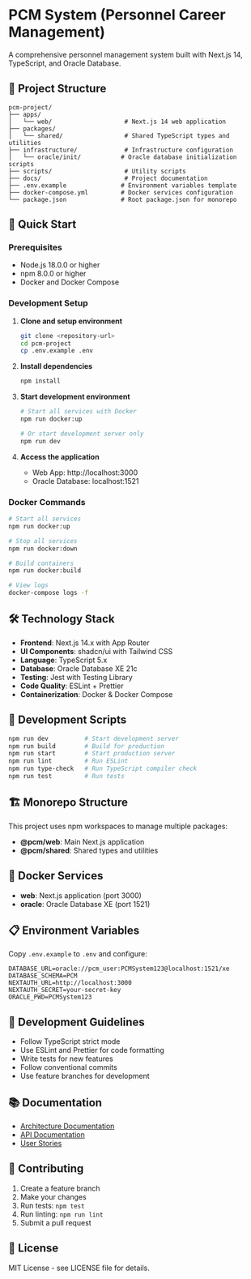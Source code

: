 # PCM System (Personnel Career Management)

A comprehensive personnel management system built with Next.js 14, TypeScript, and Oracle Database.

## 📁 Project Structure

```
pcm-project/
├── apps/
│   └── web/                    # Next.js 14 web application
├── packages/
│   └── shared/                 # Shared TypeScript types and utilities
├── infrastructure/             # Infrastructure configuration
│   └── oracle/init/           # Oracle database initialization scripts
├── scripts/                    # Utility scripts
├── docs/                       # Project documentation
├── .env.example               # Environment variables template
├── docker-compose.yml         # Docker services configuration
└── package.json               # Root package.json for monorepo
```

## 🚀 Quick Start

### Prerequisites

- Node.js 18.0.0 or higher
- npm 8.0.0 or higher
- Docker and Docker Compose

### Development Setup

1. **Clone and setup environment**
   ```bash
   git clone <repository-url>
   cd pcm-project
   cp .env.example .env
   ```

2. **Install dependencies**
   ```bash
   npm install
   ```

3. **Start development environment**
   ```bash
   # Start all services with Docker
   npm run docker:up
   
   # Or start development server only
   npm run dev
   ```

4. **Access the application**
   - Web App: http://localhost:3000
   - Oracle Database: localhost:1521

### Docker Commands

```bash
# Start all services
npm run docker:up

# Stop all services
npm run docker:down

# Build containers
npm run docker:build

# View logs
docker-compose logs -f
```

## 🛠️ Technology Stack

- **Frontend**: Next.js 14.x with App Router
- **UI Components**: shadcn/ui with Tailwind CSS
- **Language**: TypeScript 5.x
- **Database**: Oracle Database XE 21c
- **Testing**: Jest with Testing Library
- **Code Quality**: ESLint + Prettier
- **Containerization**: Docker & Docker Compose

## 📝 Development Scripts

```bash
npm run dev          # Start development server
npm run build        # Build for production
npm run start        # Start production server
npm run lint         # Run ESLint
npm run type-check   # Run TypeScript compiler check
npm run test         # Run tests
```

## 🏗️ Monorepo Structure

This project uses npm workspaces to manage multiple packages:

- **@pcm/web**: Main Next.js application
- **@pcm/shared**: Shared types and utilities

## 🐳 Docker Services

- **web**: Next.js application (port 3000)
- **oracle**: Oracle Database XE (port 1521)

## 📋 Environment Variables

Copy `.env.example` to `.env` and configure:

```env
DATABASE_URL=oracle://pcm_user:PCMSystem123@localhost:1521/xe
DATABASE_SCHEMA=PCM
NEXTAUTH_URL=http://localhost:3000
NEXTAUTH_SECRET=your-secret-key
ORACLE_PWD=PCMSystem123
```

## 🔧 Development Guidelines

- Follow TypeScript strict mode
- Use ESLint and Prettier for code formatting
- Write tests for new features
- Follow conventional commits
- Use feature branches for development

## 📚 Documentation

- [Architecture Documentation](docs/architecture/)
- [API Documentation](docs/api/)
- [User Stories](docs/stories/)

## 🤝 Contributing

1. Create a feature branch
2. Make your changes
3. Run tests: `npm test`
4. Run linting: `npm run lint`
5. Submit a pull request

## 📄 License

MIT License - see LICENSE file for details.
